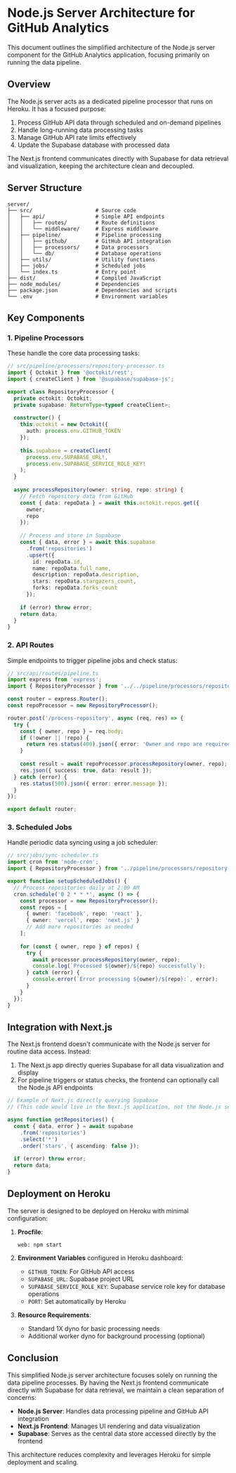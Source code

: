 
# Node.js Server Architecture for GitHub Analytics

This document outlines the simplified architecture of the Node.js server component for the GitHub Analytics application, focusing primarily on running the data pipeline.

## Overview

The Node.js server acts as a dedicated pipeline processor that runs on Heroku. It has a focused purpose:

1. Process GitHub API data through scheduled and on-demand pipelines
2. Handle long-running data processing tasks
3. Manage GitHub API rate limits effectively
4. Update the Supabase database with processed data

The Next.js frontend communicates directly with Supabase for data retrieval and visualization, keeping the architecture clean and decoupled.

## Server Structure

```
server/
├── src/                    # Source code
│   ├── api/                # Simple API endpoints
│   │   ├── routes/         # Route definitions
│   │   └── middleware/     # Express middleware
│   ├── pipeline/           # Pipeline processing
│   │   ├── github/         # GitHub API integration
│   │   ├── processors/     # Data processors
│   │   └── db/             # Database operations
│   ├── utils/              # Utility functions
│   ├── jobs/               # Scheduled jobs
│   └── index.ts            # Entry point
├── dist/                   # Compiled JavaScript
├── node_modules/           # Dependencies
├── package.json            # Dependencies and scripts
└── .env                    # Environment variables
```

## Key Components

### 1. Pipeline Processors

These handle the core data processing tasks:

```typescript
// src/pipeline/processors/repository-processor.ts
import { Octokit } from '@octokit/rest';
import { createClient } from '@supabase/supabase-js';

export class RepositoryProcessor {
  private octokit: Octokit;
  private supabase: ReturnType<typeof createClient>;
  
  constructor() {
    this.octokit = new Octokit({
      auth: process.env.GITHUB_TOKEN
    });
    
    this.supabase = createClient(
      process.env.SUPABASE_URL!,
      process.env.SUPABASE_SERVICE_ROLE_KEY!
    );
  }
  
  async processRepository(owner: string, repo: string) {
    // Fetch repository data from GitHub
    const { data: repoData } = await this.octokit.repos.get({
      owner,
      repo
    });
    
    // Process and store in Supabase
    const { data, error } = await this.supabase
      .from('repositories')
      .upsert({
        id: repoData.id,
        name: repoData.full_name,
        description: repoData.description,
        stars: repoData.stargazers_count,
        forks: repoData.forks_count
      });
      
    if (error) throw error;
    return data;
  }
}
```

### 2. API Routes

Simple endpoints to trigger pipeline jobs and check status:

```typescript
// src/api/routes/pipeline.ts
import express from 'express';
import { RepositoryProcessor } from '../../pipeline/processors/repository-processor';

const router = express.Router();
const repoProcessor = new RepositoryProcessor();

router.post('/process-repository', async (req, res) => {
  try {
    const { owner, repo } = req.body;
    if (!owner || !repo) {
      return res.status(400).json({ error: 'Owner and repo are required' });
    }
    
    const result = await repoProcessor.processRepository(owner, repo);
    res.json({ success: true, data: result });
  } catch (error) {
    res.status(500).json({ error: error.message });
  }
});

export default router;
```

### 3. Scheduled Jobs

Handle periodic data syncing using a job scheduler:

```typescript
// src/jobs/sync-scheduler.ts
import cron from 'node-cron';
import { RepositoryProcessor } from '../pipeline/processors/repository-processor';

export function setupScheduledJobs() {
  // Process repositories daily at 2:00 AM
  cron.schedule('0 2 * * *', async () => {
    const processor = new RepositoryProcessor();
    const repos = [
      { owner: 'facebook', repo: 'react' },
      { owner: 'vercel', repo: 'next.js' }
      // Add more repositories as needed
    ];
    
    for (const { owner, repo } of repos) {
      try {
        await processor.processRepository(owner, repo);
        console.log(`Processed ${owner}/${repo} successfully`);
      } catch (error) {
        console.error(`Error processing ${owner}/${repo}:`, error);
      }
    }
  });
}
```

## Integration with Next.js

The Next.js frontend doesn't communicate with the Node.js server for routine data access. Instead:

1. The Next.js app directly queries Supabase for all data visualization and display
2. For pipeline triggers or status checks, the frontend can optionally call the Node.js API endpoints

```typescript
// Example of Next.js directly querying Supabase
// (This code would live in the Next.js application, not the Node.js server)

async function getRepositories() {
  const { data, error } = await supabase
    .from('repositories')
    .select('*')
    .order('stars', { ascending: false });
    
  if (error) throw error;
  return data;
}
```

## Deployment on Heroku

The server is designed to be deployed on Heroku with minimal configuration:

1. **Procfile**:
   ```
   web: npm start
   ```

2. **Environment Variables** configured in Heroku dashboard:
   - `GITHUB_TOKEN`: For GitHub API access
   - `SUPABASE_URL`: Supabase project URL
   - `SUPABASE_SERVICE_ROLE_KEY`: Supabase service role key for database operations
   - `PORT`: Set automatically by Heroku

3. **Resource Requirements**:
   - Standard 1X dyno for basic processing needs
   - Additional worker dyno for background processing (optional)

## Conclusion

This simplified Node.js server architecture focuses solely on running the data pipeline processes. By having the Next.js frontend communicate directly with Supabase for data retrieval, we maintain a clean separation of concerns:

- **Node.js Server**: Handles data processing pipeline and GitHub API integration
- **Next.js Frontend**: Manages UI rendering and data visualization 
- **Supabase**: Serves as the central data store accessed directly by the frontend

This architecture reduces complexity and leverages Heroku for simple deployment and scaling.
